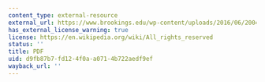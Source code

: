 ```yaml
---
content_type: external-resource
external_url: https://www.brookings.edu/wp-content/uploads/2016/06/2004_issuescan.pdf
has_external_license_warning: true
license: https://en.wikipedia.org/wiki/All_rights_reserved
status: ''
title: PDF
uid: d9fb87b7-fd12-4f0a-a071-4b722aedf9ef
wayback_url: ''
---
```

